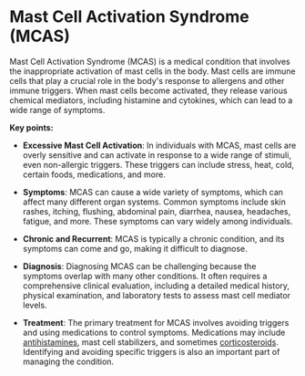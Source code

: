 # Mast Cell Activation Syndrome (MCAS)

Mast Cell Activation Syndrome (MCAS) is a medical condition that involves the inappropriate activation of mast cells in the body. Mast cells are immune cells that play a crucial role in the body's response to allergens and other immune triggers. When mast cells become activated, they release various chemical mediators, including histamine and cytokines, which can lead to a wide range of symptoms.

**Key points:**

* **Excessive Mast Cell Activation**: In individuals with MCAS, mast cells are overly sensitive and can activate in response to a wide range of stimuli, even non-allergic triggers. These triggers can include stress, heat, cold, certain foods, medications, and more.

* **Symptoms**: MCAS can cause a wide variety of symptoms, which can affect many different organ systems. Common symptoms include skin rashes, itching, flushing, abdominal pain, diarrhea, nausea, headaches, fatigue, and more. These symptoms can vary widely among individuals.

* **Chronic and Recurrent**: MCAS is typically a chronic condition, and its symptoms can come and go, making it difficult to diagnose.

* **Diagnosis**: Diagnosing MCAS can be challenging because the symptoms overlap with many other conditions. It often requires a comprehensive clinical evaluation, including a detailed medical history, physical examination, and laboratory tests to assess mast cell mediator levels.

* **Treatment**: The primary treatment for MCAS involves avoiding triggers and using medications to control symptoms. Medications may include [antihistamines](../antihistamines/), mast cell stabilizers, and sometimes [corticosteroids](../corticosteroids/). Identifying and avoiding specific triggers is also an important part of managing the condition.
